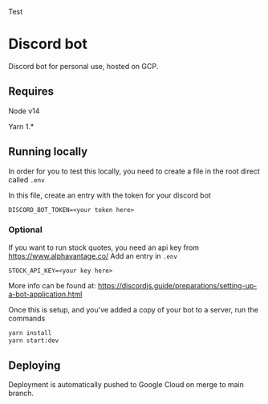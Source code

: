 Test

# Discord bot

Discord bot for personal use, hosted on GCP.

## Requires

Node v14

Yarn 1.*

## Running locally

In order for you to test this locally, you need to create a file in the root direct called `.env`

In this file, create an entry with the token for your discord bot
```
DISCORD_BOT_TOKEN=<your token here>
```

### Optional

If you want to run stock quotes, you need an api key from https://www.alphavantage.co/
Add an entry in `.env`
```
STOCK_API_KEY=<your key here>
```

More info can be found at: https://discordjs.guide/preparations/setting-up-a-bot-application.html

Once this is setup, and you've added a copy of your bot to a server, run the commands

```bash
yarn install
yarn start:dev
```

## Deploying

Deployment is automatically pushed to Google Cloud on merge to main branch.
